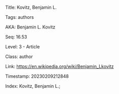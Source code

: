 Title:  Kovitz, Benjamin L.

Tags:   authors

AKA:    Benjamin L. Kovitz

Seq:    16.53

Level:  3 - Article

Class:  author

Link:   https://en.wikipedia.org/wiki/Benjamin_Lkovitz

Timestamp: 20230209212848

Index:  Kovitz, Benjamin L.; 
